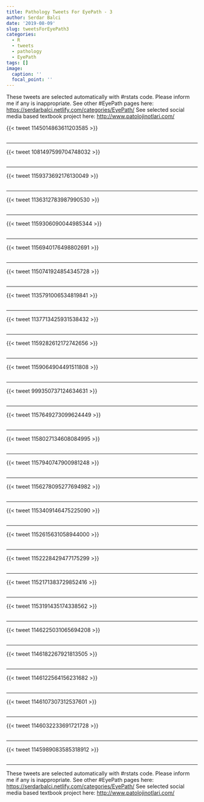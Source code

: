 ```yaml
---
title: Pathology Tweets For EyePath - 3
author: Serdar Balci
date: '2019-08-09'
slug: tweetsForEyePath3
categories:
  - R
  - tweets
  - pathology
  - EyePath
tags: []
image:
  caption: ''
  focal_point: ''
---
```



These tweets are selected automatically with #rstats code. Please inform me if any is inappropriate.
See other #EyePath pages here: https://serdarbalci.netlify.com/categories/EyePath/ 
See selected social media based textbook project here: http://www.patolojinotlari.com/

{{< tweet 1145014863611203585 >}}
<br>
<br>
<hr>
{{< tweet 1081497599704748032 >}}
<br>
<br>
<hr>
{{< tweet 1159373692176130049 >}}
<br>
<br>
<hr>
{{< tweet 1136312783987990530 >}}
<br>
<br>
<hr>
{{< tweet 1159306090044985344 >}}
<br>
<br>
<hr>
{{< tweet 1156940176498802691 >}}
<br>
<br>
<hr>
{{< tweet 1150741924854345728 >}}
<br>
<br>
<hr>
{{< tweet 1135791006534819841 >}}
<br>
<br>
<hr>
{{< tweet 1137713425931538432 >}}
<br>
<br>
<hr>
{{< tweet 1159282612172742656 >}}
<br>
<br>
<hr>
{{< tweet 1159064904491511808 >}}
<br>
<br>
<hr>
{{< tweet 999350737124634631 >}}
<br>
<br>
<hr>
{{< tweet 1157649273099624449 >}}
<br>
<br>
<hr>
{{< tweet 1158027134608084995 >}}
<br>
<br>
<hr>
{{< tweet 1157940747900981248 >}}
<br>
<br>
<hr>
{{< tweet 1156278095277694982 >}}
<br>
<br>
<hr>
{{< tweet 1153409146475225090 >}}
<br>
<br>
<hr>
{{< tweet 1152615631058944000 >}}
<br>
<br>
<hr>
{{< tweet 1152228429477175299 >}}
<br>
<br>
<hr>
{{< tweet 1152171383729852416 >}}
<br>
<br>
<hr>
{{< tweet 1153191435174338562 >}}
<br>
<br>
<hr>
{{< tweet 1146225031065694208 >}}
<br>
<br>
<hr>
{{< tweet 1146182267921813505 >}}
<br>
<br>
<hr>
{{< tweet 1146122564156231682 >}}
<br>
<br>
<hr>
{{< tweet 1146107307312537601 >}}
<br>
<br>
<hr>
{{< tweet 1146032233691721728 >}}
<br>
<br>
<hr>
{{< tweet 1145989083585318912 >}}
<br>
<br>
<hr>


These tweets are selected automatically with #rstats code. Please inform me if any is inappropriate.
See other #EyePath pages here: https://serdarbalci.netlify.com/categories/EyePath/ 
See selected social media based textbook project here: http://www.patolojinotlari.com/

